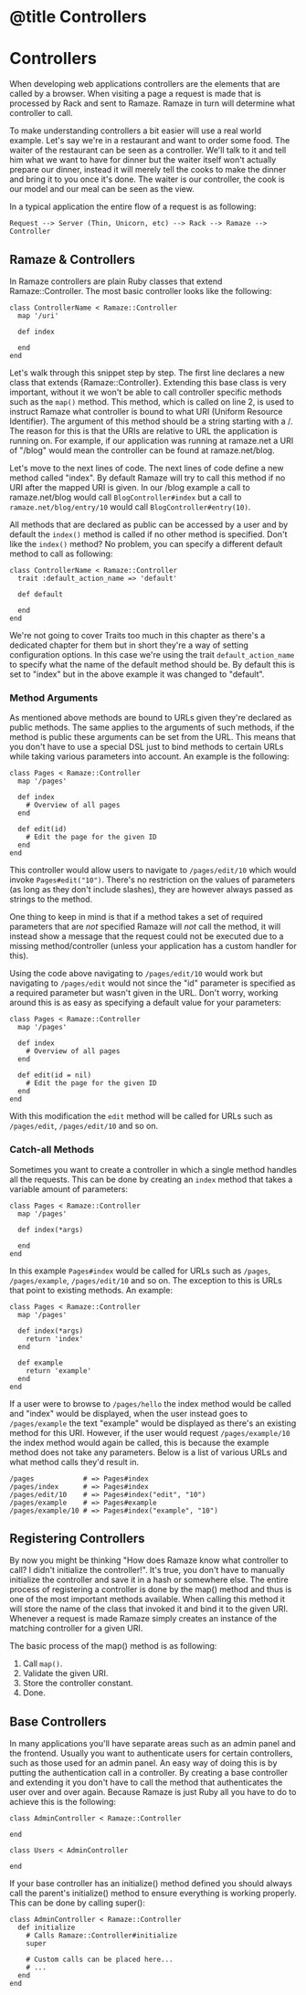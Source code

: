 # @title Controllers
# Controllers

When developing web applications controllers are the elements that are called
by a browser. When visiting a page a request is made that is processed by Rack
and sent to Ramaze. Ramaze in turn will determine what controller to call.

To make understanding controllers a bit easier will use a real world example.
Let's say we're in a restaurant and want to order some food. The waiter of the
restaurant can be seen as a controller. We'll talk to it and tell him what we
want to have for dinner but the waiter itself won't actually prepare our dinner,
instead it will merely tell the cooks to make the dinner and bring it to you once
it's done. The waiter is our controller, the cook is our model and our meal can
be seen as the view.

In a typical application the entire flow of a request is as following:

    Request --> Server (Thin, Unicorn, etc) --> Rack --> Ramaze --> Controller

## Ramaze & Controllers

In Ramaze controllers are plain Ruby classes that extend Ramaze::Controller. The
most basic controller looks like the following:

    class ControllerName < Ramaze::Controller
      map '/uri'

      def index

      end
    end

Let's walk through this snippet step by step. The first line declares a new
class that extends {Ramaze::Controller}. Extending this base class is very
important, without it we won't be able to call controller specific methods such
as the `map()` method. This method, which is called on line 2, is used to instruct
Ramaze what controller is bound to what URI (Uniform Resource Identifier). The
argument of this method should be a string starting with a /. The reason for
this is that the URIs are relative to URL the application is running on. For
example, if our application was running at ramaze.net a URI of "/blog" would
mean the controller can be found at ramaze.net/blog.

Let's move to the next lines of code. The next lines of code define a new method
called "index". By default Ramaze will try to call this method if no URI after
the mapped URI is given. In our /blog example a call to ramaze.net/blog would
call `BlogController#index` but a call to `ramaze.net/blog/entry/10` would call
`BlogController#entry(10)`.

All methods that are declared as public can be accessed by a user and by default
the `index()` method is called if no other method is specified. Don't like the
`index()` method? No problem, you can specify a different default method to call
as following:

    class ControllerName < Ramaze::Controller
      trait :default_action_name => 'default'

      def default

      end
    end

We're not going to cover Traits too much in this chapter as there's a dedicated
chapter for them but in short they're a way of setting configuration options. In
this case we're using the trait `default_action_name` to specify what the name
of the default method should be. By default this is set to "index" but in the
above example it was changed to "default".

### Method Arguments

As mentioned above methods are bound to URLs given they're declared as public
methods. The same applies to the arguments of such methods, if the method is
public these arguments can be set from the URL. This means that you don't have
to use a special DSL just to bind methods to certain URLs while taking various
parameters into account. An example is the following:

    class Pages < Ramaze::Controller
      map '/pages'

      def index
        # Overview of all pages
      end

      def edit(id)
        # Edit the page for the given ID
      end
    end

This controller would allow users to navigate to `/pages/edit/10` which would
invoke `Pages#edit("10")`. There's no restriction on the values of parameters
(as long as they don't include slashes), they are however always passed as
strings to the method.

One thing to keep in mind is that if a method takes a set of required parameters
that are *not* specified Ramaze will *not* call the method, it will instead show
a message that the request could not be executed due to a missing
method/controller (unless your application has a custom handler for this).

Using the code above navigating to `/pages/edit/10` would work but navigating to
`/pages/edit` would not since the "id" parameter is specified as a required
parameter but wasn't given in the URL. Don't worry, working around this is as
easy as specifying a default value for your parameters:

    class Pages < Ramaze::Controller
      map '/pages'

      def index
        # Overview of all pages
      end

      def edit(id = nil)
        # Edit the page for the given ID
      end
    end

With this modification the `edit` method will be called for URLs such as
`/pages/edit`, `/pages/edit/10` and so on.

### Catch-all Methods

Sometimes you want to create a controller in which a single method handles all
the requests. This can be done by creating an `index` method that takes a
variable amount of parameters:

    class Pages < Ramaze::Controller
      map '/pages'

      def index(*args)

      end
    end

In this example `Pages#index` would be called for URLs such as `/pages`,
`/pages/example`, `/pages/edit/10` and so on. The exception to this is URLs that
point to existing methods. An example:

    class Pages < Ramaze::Controller
      map '/pages'

      def index(*args)
        return 'index'
      end

      def example
        return 'example'
      end
    end

If a user were to browse to `/pages/hello` the index method would be called and
"index" would be displayed, when the user instead goes to `/pages/example` the
text "example" would be displayed as there's an existing method for this URI.
However, if the user would request `/pages/example/10` the index method would
again be called, this is because the example method does not take any
parameters. Below is a list of various URLs and what method calls they'd result
in.

    /pages            # => Pages#index
    /pages/index      # => Pages#index
    /pages/edit/10    # => Pages#index("edit", "10")
    /pages/example    # => Pages#example
    /pages/example/10 # => Pages#index("example", "10")

## Registering Controllers

By now you might be thinking "How does Ramaze know what controller to call? I
didn't initialize the controller!". It's true, you don't have to manually
initialize the controller and save it in a hash or somewhere else. The entire
process of registering a controller is done by the map() method and thus is one
of the most important methods available. When calling this method it will store
the name of the class that invoked it and bind it to the given URI. Whenever a
request is made Ramaze simply creates an instance of the matching controller
for a given URI.

The basic process of the map() method is as following:

1. Call `map()`.
2. Validate the given URI.
3. Store the controller constant.
4. Done.

## Base Controllers

In many applications you'll have separate areas such as an admin panel and the
frontend. Usually you want to authenticate users for certain controllers, such
as those used for an admin panel. An easy way of doing this is by putting the
authentication call in a controller. By creating a base controller and extending
it you don't have to call the method that authenticates the user over and over
again. Because Ramaze is just Ruby all you have to do to achieve this is the
following:

    class AdminController < Ramaze::Controller

    end

    class Users < AdminController

    end

If your base controller has an initialize() method defined you should always
call the parent's initialize() method to ensure everything is working properly.
This can be done by calling super():

    class AdminController < Ramaze::Controller
      def initialize
        # Calls Ramaze::Controller#initialize
        super

        # Custom calls can be placed here...
        # ...
      end
    end
